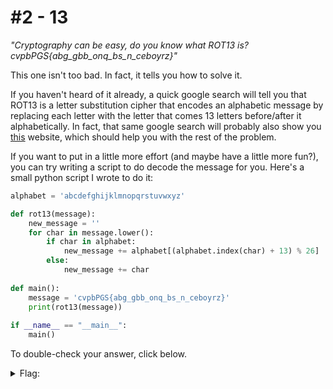 # #2 - 13
*"Cryptography can be easy, do you know what ROT13 is? cvpbPGS{abg_gbb_onq_bs_n_ceboyrz}"*

This one isn't too bad. In fact, it tells you how to solve it. 

If you haven't heard of it already, a quick google search will tell you that ROT13 is a letter substitution cipher that encodes an alphabetic message by replacing each letter with the letter that comes 13 letters before/after it alphabetically. In fact, that same google search will probably also show you [this](https://rot13.com/) website, which should help you with the rest of the problem. 

If you want to put in a little more effort (and maybe have a little more fun?), you can try writing a script to do decode the message for you. Here's a small python script I wrote to do it:

```python
alphabet = 'abcdefghijklmnopqrstuvwxyz'

def rot13(message):
    new_message = ''
    for char in message.lower():
        if char in alphabet:
            new_message += alphabet[(alphabet.index(char) + 13) % 26]
        else:
            new_message += char
			
def main():
    message = 'cvpbPGS{abg_gbb_onq_bs_n_ceboyrz}'
    print(rot13(message))
	
if __name__ == "__main__":
    main()
```

To double-check your answer, click below.

<details>
  <summary>Flag:</summary>
  picoCTF{not_too_bad_of_a_problem}
</details
